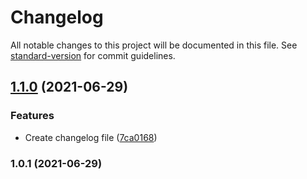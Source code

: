 # Changelog

All notable changes to this project will be documented in this file. See [standard-version](https://github.com/conventional-changelog/standard-version) for commit guidelines.

## [1.1.0](https://github.com/Nicolas-dlb/Coinlabs/compare/v1.0.1...v1.1.0) (2021-06-29)


### Features

* Create changelog file ([7ca0168](https://github.com/Nicolas-dlb/Coinlabs/commit/7ca0168b7bd527c345973eeb38f6f3726b297b59))

### 1.0.1 (2021-06-29)
